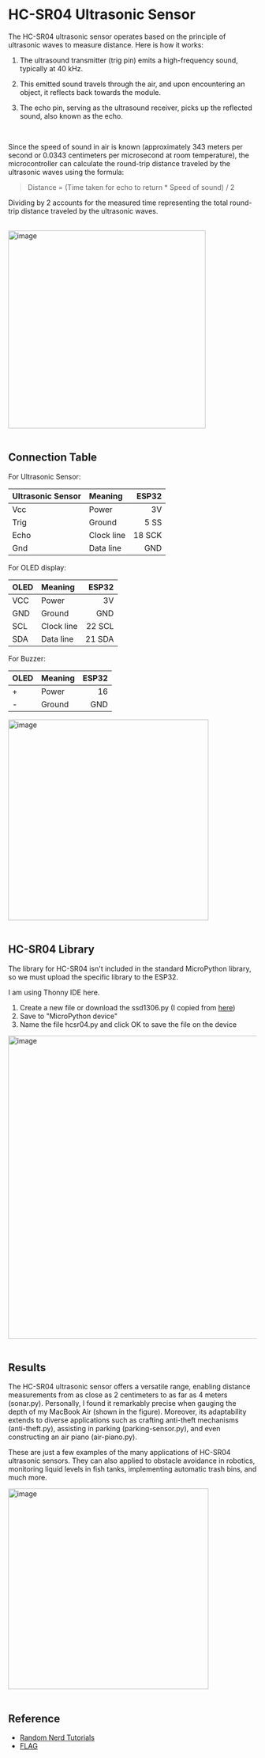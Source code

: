 # HC-SR04 Ultrasonic Sensor

The HC-SR04 ultrasonic sensor operates based on the principle of ultrasonic waves to measure distance. Here is how it works:

1. The ultrasound transmitter (trig pin) emits a high-frequency sound, typically at 40 kHz.

2. This emitted sound travels through the air, and upon encountering an object, it reflects back towards the module.

3. The echo pin, serving as the ultrasound receiver, picks up the reflected sound, also known as the echo.

<br />

Since the speed of sound in air is known (approximately 343 meters per second or 0.0343 centimeters per microsecond at room temperature), the microcontroller can calculate the round-trip distance traveled by the ultrasonic waves using the formula:

> Distance = (Time taken for echo to return * Speed of sound) / 2

Dividing by 2 accounts for the measured time representing the total round-trip distance traveled by the ultrasonic waves.

<br />

<img width="400" alt="image" src="https://github.com/luluwu516/ESP32/assets/98475122/2b31f610-ab58-4668-8b06-f27cbecaff5d">

<br />

<br />

## Connection Table

For Ultrasonic Sensor:

| Ultrasonic Sensor   | Meaning     | ESP32         |
| :---                |    :----    |          ---: |
| Vcc                 | Power       | 3V            |
| Trig                | Ground      | 5 SS          |
| Echo                | Clock line  | 18 SCK        |
| Gnd                 | Data line   | GND           |

For OLED display:

| OLED        | Meaning     | ESP32         |
| :---        |    :----    |          ---: |
| VCC         | Power       | 3V            |
| GND         | Ground      | GND           |
| SCL         | Clock line  | 22 SCL        |
| SDA         | Data line   | 21 SDA        |

For Buzzer:

| OLED        | Meaning     | ESP32         |
| :---        |    :----    |          ---: |
| +           | Power       | 16            |
| -           | Ground      | GND           |

<img width="406" alt="image" src="https://github.com/luluwu516/ESP32/assets/98475122/6f9166cb-260e-4d87-8939-92c7f499b3bd">

<br />

<br />

## HC-SR04 Library

The library for HC-SR04 isn't included in the standard MicroPython library, so we must upload the specific library to the ESP32.

I am using Thonny IDE here.

1. Create a new file or download the ssd1306.py (I copied from [here](https://randomnerdtutorials.com/micropython-hc-sr04-ultrasonic-esp32-esp8266/))
2. Save to "MicroPython device"
3. Name the file hcsr04.py and click OK to save the file on the device

<img width="613" alt="image" src="https://github.com/luluwu516/ESP32/assets/98475122/d6fb60f1-317e-4d49-82d0-1a82361c9a70">

<br />

<br />

## Results

The HC-SR04 ultrasonic sensor offers a versatile range, enabling distance measurements from as close as 2 centimeters to as far as 4 meters (sonar.py). Personally, I found it remarkably precise when gauging the depth of my MacBook Air (shown in the figure). Moreover, its adaptability extends to diverse applications such as crafting anti-theft mechanisms (anti-theft.py), assisting in parking (parking-sensor.py), and even constructing an air piano (air-piano.py). 

These are just a few examples of the many applications of HC-SR04 ultrasonic sensors. They can also applied to obstacle avoidance in robotics, monitoring liquid levels in fish tanks, implementing automatic trash bins, and much more.

<img width="406" alt="image" src="https://github.com/luluwu516/ESP32/assets/98475122/d13ba43f-61ca-40d3-9a78-0dddfdaccc91">

<br />

<br />

## Reference
* [Random Nerd Tutorials](https://randomnerdtutorials.com/micropython-hc-sr04-ultrasonic-esp32-esp8266/)
* [FLAG](https://www.flag.com.tw/maker/FM622A)
